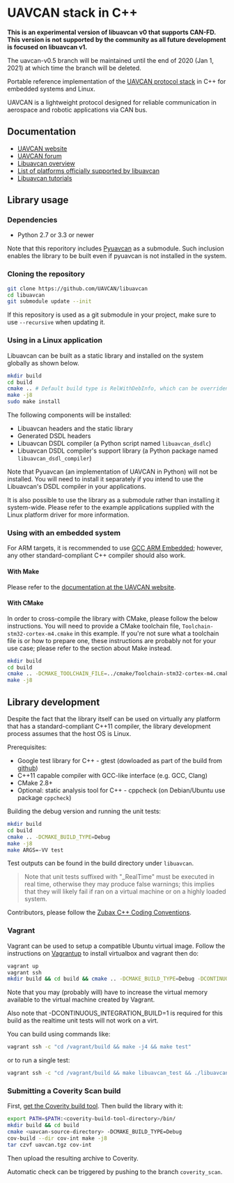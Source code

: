 UAVCAN stack in C++
===================

**This is an experimental version of libuavcan v0 that supports CAN-FD. This version is not supported by the community as all future development is focused on libuavcan v1.**

The uavcan-v0.5 branch will be maintained until the end of 2020 (Jan 1, 2021) at which time the branch will be deleted.

Portable reference implementation of the [UAVCAN protocol stack](http://uavcan.org) in C++ for embedded systems
and Linux.

UAVCAN is a lightweight protocol designed for reliable communication in aerospace and robotic applications via CAN bus.

## Documentation

* [UAVCAN website](http://uavcan.org)
* [UAVCAN forum](https://forum.uavcan.org)
* [Libuavcan overview](http://uavcan.org/Implementations/Libuavcan/)
* [List of platforms officially supported by libuavcan](http://uavcan.org/Implementations/Libuavcan/Platforms/)
* [Libuavcan tutorials](http://uavcan.org/Implementations/Libuavcan/Tutorials/)

## Library usage

### Dependencies

* Python 2.7 or 3.3 or newer

Note that this reporitory includes [Pyuavcan](http://uavcan.org/Implementations/Pyuavcan) as a submodule.
Such inclusion enables the library to be built even if pyuavcan is not installed in the system.

### Cloning the repository

```bash
git clone https://github.com/UAVCAN/libuavcan
cd libuavcan
git submodule update --init
```

If this repository is used as a git submodule in your project, make sure to use `--recursive` when updating it.

### Using in a Linux application

Libuavcan can be built as a static library and installed on the system globally as shown below.

```bash
mkdir build
cd build
cmake .. # Default build type is RelWithDebInfo, which can be overriden if needed.
make -j8
sudo make install
```

The following components will be installed:

* Libuavcan headers and the static library
* Generated DSDL headers
* Libuavcan DSDL compiler (a Python script named `libuavcan_dsdlc`)
* Libuavcan DSDL compiler's support library (a Python package named `libuavcan_dsdl_compiler`)

Note that Pyuavcan (an implementation of UAVCAN in Python) will not be installed.
You will need to install it separately if you intend to use the Libuavcan's DSDL compiler in your applications.

It is also possible to use the library as a submodule rather than installing it system-wide.
Please refer to the example applications supplied with the Linux platform driver for more information.

### Using with an embedded system

For ARM targets, it is recommended to use [GCC ARM Embedded](https://launchpad.net/gcc-arm-embedded);
however, any other standard-compliant C++ compiler should also work.

#### With Make

Please refer to the [documentation at the UAVCAN website](http://uavcan.org/Implementations/Libuavcan).

#### With CMake

In order to cross-compile the library with CMake, please follow the below instructions.
You will need to provide a CMake toolchain file, `Toolchain-stm32-cortex-m4.cmake` in this example.
If you're not sure what a toolchain file is or how to prepare one, these instructions are probably not for your
use case; please refer to the section about Make instead.

```bash
mkdir build
cd build
cmake .. -DCMAKE_TOOLCHAIN_FILE=../cmake/Toolchain-stm32-cortex-m4.cmake
make -j8
```

## Library development

Despite the fact that the library itself can be used on virtually any platform that has a standard-compliant
C++11 compiler, the library development process assumes that the host OS is Linux.

Prerequisites:

* Google test library for C++ - gtest (dowloaded as part of the build from [github](https://github.com/google/googletest))
* C++11 capable compiler with GCC-like interface (e.g. GCC, Clang)
* CMake 2.8+
* Optional: static analysis tool for C++ - cppcheck (on Debian/Ubuntu use package `cppcheck`)

Building the debug version and running the unit tests:
```bash
mkdir build
cd build
cmake .. -DCMAKE_BUILD_TYPE=Debug
make -j8
make ARGS=-VV test
```

Test outputs can be found in the build directory under `libuavcan`.

> Note that unit tests suffixed with "_RealTime" must be executed in real time, otherwise they may produce false warnings;
this implies that they will likely fail if ran on a virtual machine or on a highly loaded system.

Contributors, please follow the [Zubax C++ Coding Conventions](https://kb.zubax.com/x/84Ah).

### Vagrant
Vagrant can be used to setup a compatible Ubuntu virtual image. Follow the instructions on [Vagrantup](https://www.vagrantup.com/) to install virtualbox and vagrant then do:

```bash
vagrant up
vagrant ssh
mkdir build && cd build && cmake .. -DCMAKE_BUILD_TYPE=Debug -DCONTINUOUS_INTEGRATION_BUILD=1
```

Note that you may (probably will) have to increase the virtual memory available to the virtual machine created by Vagrant.

Also note that -DCONTINUOUS_INTEGRATION_BUILD=1 is required for this build as the realtime unit tests will not work on a virt.

You can build using commands like:

```bash
vagrant ssh -c "cd /vagrant/build && make -j4 && make test"
```

or to run a single test:

```bash
vagrant ssh -c "cd /vagrant/build && make libuavcan_test && ./libuavcan/libuavcan_test --gtest_filter=Node.Basic"
```

### Submitting a Coverity Scan build

First, [get the Coverity build tool](https://scan.coverity.com/download?tab=cxx). Then build the library with it:

```bash
export PATH=$PATH:<coverity-build-tool-directory>/bin/
mkdir build && cd build
cmake <uavcan-source-directory> -DCMAKE_BUILD_TYPE=Debug
cov-build --dir cov-int make -j8
tar czvf uavcan.tgz cov-int
```

Then upload the resulting archive to Coverity.

Automatic check can be triggered by pushing to the branch `coverity_scan`.

